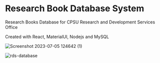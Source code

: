 # Research Book Database System
Research Books Database for CPSU Research and Development Services Office

Created with React, MaterialUI, Nodejs and MySQL

![Screenshot 2023-07-05 124642 (1)](https://github.com/itsstphn/book-database-rds/assets/40314715/978d0d9d-e18f-4264-9832-b50fe4268491)


![rds-database](https://github.com/itsstphn/book-database-rds/assets/40314715/f1663a80-ea20-4676-83df-6567836ec93f)


